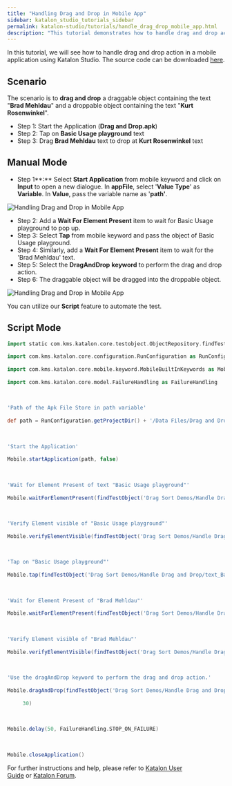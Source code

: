 ```yaml
---
title: "Handling Drag and Drop in Mobile App"
sidebar: katalon_studio_tutorials_sidebar
permalink: katalon-studio/tutorials/handle_drag_drop_mobile_app.html
description: "This tutorial demonstrates how to handle drag and drop action in a mobile application using Katalon Studio."
---
```

In this tutorial, we will see how to handle drag and drop action in a mobile application using Katalon Studio. The source code can be downloaded [here](https://github.com/katalon-studio/katalon-mobile-automation/blob/master/Data%20Files/Drag%20and%20Drop.apk).

Scenario
--------

The scenario is to **drag and drop** a draggable object containing the text "**Brad Mehldau**" and a droppable object containing the text "**Kurt Rosenwinkel**".

*   Step 1: Start the Application (**Drag and Drop.apk**)
*   Step 2: Tap on **Basic Usage playground** text
*   Step 3: Drag **Brad Mehldau** text to drop at **Kurt Rosenwinkel** text

Manual Mode
-----------

*   Step 1**:** Select **Start Application** from mobile keyword and click on **Input** to open a new dialogue. In **appFile**, select '**Value Type**' as **Variable**. In **Value**, pass the variable name as '**path'**.

![Handling Drag and Drop in Mobile App](../../images/katalon-studio/tutorials/handle_drag_drop_mobile_app/Handling-Drag-and-Drop-in-Mobile-App.png)

*   Step 2: Add a **Wait For Element Present** item to wait for Basic Usage playground to pop up.
*   Step 3: Select **Tap** from mobile keyword and pass the object of Basic Usage playground.
*   Step 4: Similarly, add a **Wait For Element Present** item to wait for the 'Brad Mehldau' text.
*   Step 5: Select the **DragAndDrop** **keyword** to perform the drag and drop action.
*   Step 6: The draggable object will be dragged into the droppable object.

![Handling Drag and Drop in Mobile App](../../images/katalon-studio/tutorials/handle_drag_drop_mobile_app/Handling-Drag-and-Drop-in-Mobile-App-6.png)

You can utilize our **Script** feature to automate the test.

Script Mode
-----------

```groovy
import static com.kms.katalon.core.testobject.ObjectRepository.findTestObject
 
import com.kms.katalon.core.configuration.RunConfiguration as RunConfiguration
 
import com.kms.katalon.core.mobile.keyword.MobileBuiltInKeywords as Mobile
 
import com.kms.katalon.core.model.FailureHandling as FailureHandling
 
 
 
'Path of the Apk File Store in path variable'
 
def path = RunConfiguration.getProjectDir() + '/Data Files/Drag and Drop.apk'
 
 
 
'Start the Application'
 
Mobile.startApplication(path, false)
 
 
 
'Wait for Element Present of text "Basic Usage playground"'
 
Mobile.waitForElementPresent(findTestObject('Drag Sort Demos/Handle Drag and Drop/text_Basic Usage playground'), 30)
 
 
 
'Verify Element visible of "Basic Usage playground"'
 
Mobile.verifyElementVisible(findTestObject('Drag Sort Demos/Handle Drag and Drop/text_Basic Usage playground'), 30)
 
 
 
'Tap on "Basic Usage playground"'
 
Mobile.tap(findTestObject('Drag Sort Demos/Handle Drag and Drop/text_Basic Usage playground'), 30)
 
 
 
'Wait for Element Present of "Brad Mehldau"'
 
Mobile.waitForElementPresent(findTestObject('Drag Sort Demos/Handle Drag and Drop/text_Brad Mehldau'), 30)
 
 
 
'Verify Element visible of "Brad Mehldau"'
 
Mobile.verifyElementVisible(findTestObject('Drag Sort Demos/Handle Drag and Drop/text_Brad Mehldau'), 30)
 
 
 
'Use the dragAndDrop keyword to perform the drag and drop action.'
 
Mobile.dragAndDrop(findTestObject('Drag Sort Demos/Handle Drag and Drop/text_Brad Mehldau'), findTestObject('Drag Sort Demos/Handle Drag and Drop/text_Kurt Rosenwinkel'),
 
     30)
 
 
 
Mobile.delay(50, FailureHandling.STOP_ON_FAILURE)
 
 
 
Mobile.closeApplication()

```

For further instructions and help, please refer to [Katalon User Guide](https://docs.katalon.com/x/oArR) or [Katalon Forum](https://forum.katalon.com/).